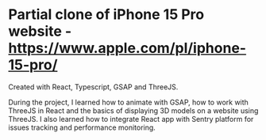 # Partial clone of iPhone 15 Pro website - https://www.apple.com/pl/iphone-15-pro/

Created with React, Typescript, GSAP and ThreeJS.

During the project, I learned how to animate with GSAP, how to work with ThreeJS in React and the basics of displaying 3D models on a website using ThreeJS.
I also learned how to integrate React app with Sentry platform for issues tracking and performance monitoring.
